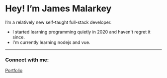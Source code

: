 #  Hey! I’m James Malarkey

I’m a relatively new self-taught full-stack developer.

- I started learning programming quietly in 2020 and haven't regret it since.
- I'm currently learning nodejs and vue.

---

###  Connect with me:

[Portfolio](https://jimmy-malark.vercel.app)
